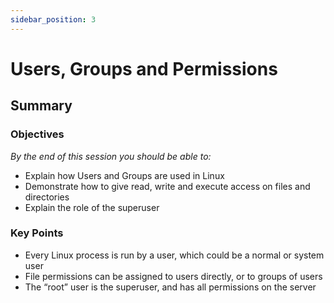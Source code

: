 ```yaml
---
sidebar_position: 3
---
```


# Users, Groups and Permissions

## Summary

### Objectives
*By the end of this session you should be able to:*
* Explain how Users and Groups are used in Linux
* Demonstrate how to give read, write and execute access on files and directories
* Explain the role of the superuser

### Key Points
* Every Linux process is run by a user, which could be a normal or system user
* File permissions can be assigned to users directly, or to groups of users
* The “root” user is the superuser, and has all permissions on the server

